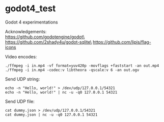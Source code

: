 # godot4_test
Godot 4 experimentations

Acknowledgements:<br />
https://github.com/godotengine/godot\
https://github.com/2shady4u/godot-sqlite\
https://github.com/lipis/flag-icons

Video encodes:
```
./ffmpeg -i in.mp4 -vf format=yuv420p -movflags +faststart -an out.mp4
./ffmpeg -i in.mp4 -codec:v libtheora -qscale:v 6 -an out.ogv
```

Send UDP string:
```
echo -n "Hello, world!" > /dev/udp/127.0.0.1/54321
echo -n "Hello, world!" | nc -u -q0 127.0.0.1 54321

```

Send UDP file:
```
cat dummy.json > /dev/udp/127.0.0.1/54321
cat dummy.json | nc -u -q0 127.0.0.1 54321
```
